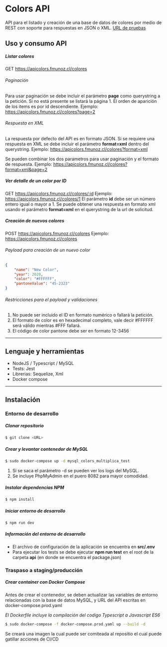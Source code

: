 # Colors API  

API para el listado y creación de una base de datos de colores por medio de REST con soporte para respuestas en JSON o XML.
[URL de pruebas](https://apicolors.fmunoz.cl/colores)  

## Uso y consumo API

##### Listar colores
GET https://apicolors.fmunoz.cl/colores
###### Paginación
Para usar paginación se debe incluir el parámetro **page** como querystring a la petición. Si no está presente se listará la página 1. El orden de aparición de los items es por id descendiente.
Ejemplo: https://apicolors.fmunoz.cl/colores?page=2

###### Respuesta en XML
La respuesta por defecto del API es en formato JSON. Si se requiere una respuesta en XML se debe incluir el parámetro **format=xml** dentro del querystring.
Ejemplo: https://apicolors.fmunoz.cl/colores?format=xml

Se pueden combinar los dos parametros para usar paginación y el formato de respuesta. Ejemplo: https://apicolors.fmunoz.cl/colores?format=xml&page=2

##### Ver detalle de un color por ID
GET https://apicolors.fmunoz.cl/colores/:id
Ejemplo: https://apicolors.fmunoz.cl/colores/1
El parámetro **id** debe ser un número entero igual o mayor a 1.
Se puede obtener una respuesta en formato xml usando el parámetro **format=xml** en el querystring de la url de solicitud.

##### Creación de nuevos colores
POST https://apicolors.fmunoz.cl/colores
Ejemplo: https://apicolors.fmunoz.cl/colores
###### Payload para creación de un nuevo color
```json
{
    "name": "New Color",
    "year": 2020,
    "color": "#FFFFFF",
    "pantoneValue": "45-2323"
}
```
###### Restricciones para el payload y validaciones
1. No puede ser incluido el ID en formato numérico o fallará la petición.
2. El formato de color es en hexadecimal completo, vale decir #FFFFFF será válido mientras #FFF fallará.
3. El código de color pantone debe ser en formato 12-3456
---

## Lenguaje y herramientas  

  - NodeJS / Typescript / MySQL
  - Tests:  Jest
  - Librerias: Sequelize, Xml
  - Docker compose
  
---

## Instalación  

### Entorno de desarrollo  

##### Clonar repositorio  

```sh
$ git clone <URL>
```
##### Crear y levantar contenedor de MySQL  

```sh
$ sudo docker-compose up -d mysql_colors_multiplica_test
```

1. Si se saca el parámetro -d se pueden ver los logs del MySQL.
2. Se incluye PhpMyAdmin en el puero 8082 para mayor comodidad.

##### Instalar dependencias NPM  

```sh
$ npm install
```
##### Iniciar entorno de desarrollo
  
```sh
$ npm run dev
```

##### Información del entorno de desarrollo
- El archivo de configuración de la aplicación se encuentra en **src/.env**
- Para ejecutar los tests se debe ejecutar **npm run test** en el root de la carpeta **api** (en donde se encuentra el package.json)
    
### Traspaso a staging/producción  

##### Crear container con Docker Compose  
Antes de crear el contenedor, se deben actualizar las variables de entorno relacionadas con la base de datos MySQL, y URL del API escritas en docker-compose.prod.yaml   

*El Dockerfile incluye la compilación del codigo Typescript a Javascript ES6*

```sh
$ sudo docker-compose -f docker-compose.prod.yaml up --build -d
```
Se creará una imagen la cual puede ser comiteada al repositio el cual puede gatillar acciones de CI/CD